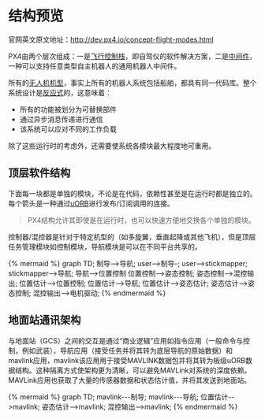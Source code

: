 # 结构预览
官网英文原文地址：http://dev.px4.io/concept-flight-modes.html

PX4由两个层次组成：一是[飞行控制栈](../2_Concepts/flight_stack.md)，即自驾仪的软件解决方案，二是[中间件](../2_Concepts/middleware.md)，一种可以支持任意类型自主机器人的通用机器人中间件。

所有的[无人机机型](../7_Airframe/airframes-architecture.md)，事实上所有的机器人系统包括船舶，都具有同一代码库。整个系统设计是[反应式](http://www.reactivemanifesto.org)的，这意味着：

- 所有的功能被划分为可替换部件
- 通过异步消息传递进行通信
- 该系统可以应对不同的工作负载

除了这些运行时的考虑外，还需要使系统各模块最大程度地可重用。

## 顶层软件结构

下面每一块都是单独的模块，不论是在代码，依赖性甚至是在运行时都是独立的。每个箭头是一种通过[uORB](../6_Middleware-and-Architecture/uorb_messaging.md)进行发布/订阅调用的连接。

> <aside class="tip">
> PX4结构允许其即使是在运行时，也可以快速方便地交换各个单独的模块。
> </aside>

控制器/混控器是针对于特定机型的（如多旋翼，垂直起降或其他飞机），但是顶层任务管理模块如控制模块，导航模块是可以在不同平台共享的。

{% mermaid %}
graph TD;
  制导-->导航;
  user-->制导-;
  user-->stickmapper;
  stickmapper-->导航;
  导航-->位置控制
  位置控制-->姿态控制;
  姿态控制-->混控输出;
  位置估计-->位置控制;
  位置估计-->导航;
  位置估计-->姿态估计;
  姿态估计-->姿态控制;
  混控输出-->电机驱动;
{% endmermaid %}

## 地面站通讯架构

与地面站（GCS）之间的交互是通过“商业逻辑”应用如指令应用（一般命令与控制，例如武装），导航应用（接受任务并将其转为底层导航的原始数据）和mavlink应用，mavlink该应用用于接受MAVLINK数据包并将其转为板级uORB数据结构。这种隔离方式使架构更为清晰，可以避免MAVLink对系统的深度依赖。MAVLink应用也获取了大量的传感器数据和状态估计值，并将其发送到地面站。

{% mermaid %}
graph TD;
  mavlink---制导;
  mavlink---导航;
  位置估计-->mavlink;
  姿态估计-->mavlink;
  混控输出-->mavlink;
 {% endmermaid %}





